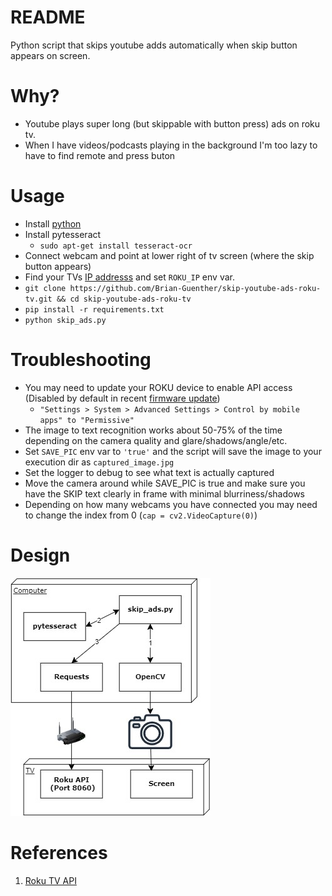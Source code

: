 # README
Python script that skips youtube adds automatically when skip button appears on screen.

# Why?
- Youtube plays super long (but skippable with button press) ads on roku tv.
- When I have videos/podcasts playing in the background I'm too lazy to have to find remote and press buton
  
# Usage
- Install [python](https://www.python.org/downloads/)
- Install pytesseract
    - `sudo apt-get install tesseract-ocr`
- Connect webcam and point at lower right of tv screen (where the skip button appears)
- Find your TVs [IP addresss](https://www.lifewire.com/how-to-find-roku-ip-address-4174687) and set `ROKU_IP` env var.
- `git clone https://github.com/Brian-Guenther/skip-youtube-ads-roku-tv.git && cd skip-youtube-ads-roku-tv`
- `pip install -r requirements.txt`
- `python skip_ads.py`

# Troubleshooting
- You may need to update your ROKU device to enable API access (Disabled by default in recent [firmware update](https://github.com/home-assistant/home-assistant.io/issues/36240))
  - `"Settings > System > Advanced Settings > Control by mobile apps" to "Permissive"`
- The image to text recognition works about 50-75% of the time depending on the camera quality and glare/shadows/angle/etc.
- Set `SAVE_PIC` env var to `'true'` and the script will save the image to your execution dir as `captured_image.jpg`
- Set the logger to debug to see what text is actually captured
- Move the camera around while SAVE_PIC is true and make sure you have the SKIP text clearly in frame with minimal blurriness/shadows
- Depending on how many webcams you have connected you may need to change the index from 0 (`cap = cv2.VideoCapture(0)`)

# Design
![Diagram](./skip_ads_diagram.jpg)


# References
1. [Roku TV API](https://developer.roku.com/docs/developer-program/dev-tools/external-control-api.md)
